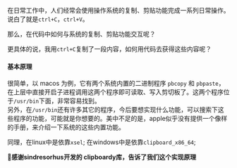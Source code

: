 在日常工作中，人们经常会使用操作系统的复制、剪贴功能完成一系列日常操作。说白了就是`ctrl+C`，`ctrl+V`。

那么，在代码中如何与系统的复制、剪贴功能交互呢？  

更具体的说，我用`ctrl+C`复制了一段内容，如何用代码去获得这些内容呢？  

#### 基本原理
很简单，以 macos 为例，它有两个系统内置的二进制程序 `pbcopy` 和  `pbpaste`，在上层中直接开启子进程调用这两个程序即可读取、写入剪切板了。这两个程序位于`/usr/bin`下面，非常容易找到。  
另外，在`/usr/bin`还有许多其它的程序，今后要想实现什么功能，可以搜索下这些程序的功能，可能就是你想要的。美中不足的是，apple似乎没有提供一个像样的手册，来介绍一下系统的这些内置功能。

同理，在linux中是依靠`xsel`;
在windows中是依靠`clipboard_x86_64`;

**🙏感谢sindresorhus开发的 clipboardy库，告诉了我们这个实现原理**